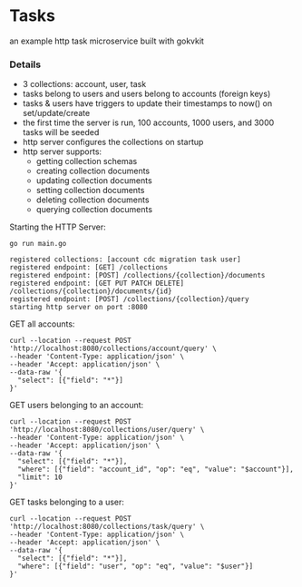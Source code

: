 # Tasks

an example http task microservice built with gokvkit

### Details
- 3 collections: account, user, task
- tasks belong to users and users belong to accounts (foreign keys)
- tasks & users have triggers to update their timestamps to now() on set/update/create
- the first time the server is run, 100 accounts, 1000 users, and 3000 tasks will be seeded
- http server configures the collections on startup
- http server supports:
  - getting collection schemas
  - creating collection documents
  - updating collection documents
  - setting collection documents
  - deleting collection documents
  - querying collection documents


Starting the HTTP Server:

`go run main.go`

```
registered collections: [account cdc migration task user]
registered endpoint: [GET] /collections
registered endpoint: [POST] /collections/{collection}/documents
registered endpoint: [GET PUT PATCH DELETE] /collections/{collection}/documents/{id}
registered endpoint: [POST] /collections/{collection}/query
starting http server on port :8080
```


GET all accounts:

```
curl --location --request POST 'http://localhost:8080/collections/account/query' \
--header 'Content-Type: application/json' \
--header 'Accept: application/json' \
--data-raw '{
  "select": [{"field": "*"}]
}'
```

GET users belonging to an account:

```
curl --location --request POST 'http://localhost:8080/collections/user/query' \
--header 'Content-Type: application/json' \
--header 'Accept: application/json' \
--data-raw '{
  "select": [{"field": "*"}],
  "where": [{"field": "account_id", "op": "eq", "value": "$account"}],
  "limit": 10
}'
```

GET tasks belonging to a user:

```
curl --location --request POST 'http://localhost:8080/collections/task/query' \
--header 'Content-Type: application/json' \
--header 'Accept: application/json' \
--data-raw '{
  "select": [{"field": "*"}],
  "where": [{"field": "user", "op": "eq", "value": "$user"}]
}'
```